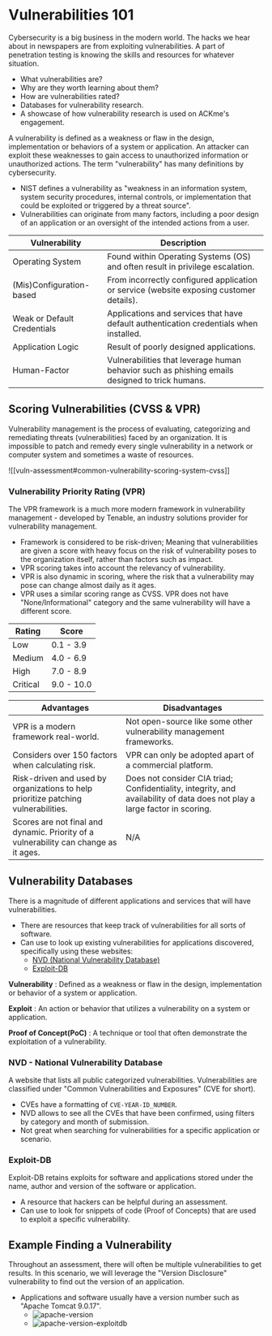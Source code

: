 # Vulnerabilities 101

Cybersecurity is a big business in the modern world. The hacks we hear about in newspapers are from exploiting vulnerabilities. A part of penetration testing is knowing the skills and resources for whatever situation.

* What vulnerabilities are?
* Why are they worth learning about them?
* How are vulnerabilities rated?
* Databases for vulnerability research.
* A showcase of how vulnerability research is used on ACKme's engagement.

A vulnerability is defined as a weakness or flaw in the design, implementation or behaviors of a system or application. An attacker can exploit these weaknesses to gain access to unauthorized information or unauthorized actions. The term "vulnerability" has many definitions by cybersecurity.

* NIST defines a vulnerability as "weakness in an information system, system security procedures, internal controls, or implementation that could be exploited or triggered by a threat source".
* Vulnerabilities can originate from many factors, including a poor design of an application or an oversight of the intended actions from a user.

| Vulnerability               | Description                                                                                    |
| --------------------------- | ---------------------------------------------------------------------------------------------- |
| Operating System            | Found within Operating Systems (OS) and often result in privilege escalation.                  |
| (Mis)Configuration-based    | From incorrectly configured application or service (website exposing customer details).        |
| Weak or Default Credentials | Applications and services that have default authentication credentials when installed.         |
| Application Logic           | Result of poorly designed applications.                                                        |
| Human-Factor                | Vulnerabilities that leverage human behavior such as phishing emails designed to trick humans. |

## Scoring Vulnerabilities (CVSS & VPR)

Vulnerability management is the process of evaluating, categorizing and remediating threats (vulnerabilities) faced by an organization. It is impossible to patch and remedy every single vulnerability in a network or computer system and sometimes a waste of resources.

!\[\[vuln-assessment#common-vulnerability-scoring-system-cvss]]

### Vulnerability Priority Rating (VPR)

The VPR framework is a much more modern framework in vulnerability management - developed by Tenable, an industry solutions provider for vulnerability management.

* Framework is considered to be risk-driven; Meaning that vulnerabilities are given a score with heavy focus on the risk of vulnerability poses to the organization itself, rather than factors such as impact.
* VPR scoring takes into account the relevancy of vulnerability.
* VPR is also dynamic in scoring, where the risk that a vulnerability may pose can change almost daily as it ages.
* VPR uses a similar scoring range as CVSS. VPR does not have "None/Informational" category and the same vulnerability will have a different score.

| Rating   | Score      |
| -------- | ---------- |
| Low      | 0.1 - 3.9  |
| Medium   | 4.0 - 6.9  |
| High     | 7.0 - 8.9  |
| Critical | 9.0 - 10.0 |

| Advantages                                                                           | Disadvantages                                                                                                              |
| ------------------------------------------------------------------------------------ | -------------------------------------------------------------------------------------------------------------------------- |
| VPR is a modern framework real-world.                                                | Not open-source like some other vulnerability management frameworks.                                                       |
| Considers over 150 factors when calculating risk.                                    | VPR can only be adopted apart of a commercial platform.                                                                    |
| Risk-driven and used by organizations to help prioritize patching vulnerabilities.   | Does not consider CIA triad; Confidentiality, integrity, and availability of data does not play a large factor in scoring. |
| Scores are not final and dynamic. Priority of a vulnerability can change as it ages. | N/A                                                                                                                        |

## Vulnerability Databases

There is a magnitude of different applications and services that will have vulnerabilities.

* There are resources that keep track of vulnerabilities for all sorts of software.
* Can use to look up existing vulnerabilities for applications discovered, specifically using these websites:
  * [NVD (National Vulnerability Database)](https://nvd.nist.gov/vuln/full-listing)
  * [Exploit-DB](https://www.exploit-db.com/)

**Vulnerability** : Defined as a weakness or flaw in the design, implementation or behavior of a system or application.

**Exploit** : An action or behavior that utilizes a vulnerability on a system or application.

**Proof of Concept(PoC)** : A technique or tool that often demonstrate the exploitation of a vulnerability.

### NVD - National Vulnerability Database

A website that lists all public categorized vulnerabilities. Vulnerabilities are classified under "Common Vulnerabilities and Exposures" (CVE for short).

* CVEs have a formatting of `CVE-YEAR-ID_NUMBER`.
* NVD allows to see all the CVEs that have been confirmed, using filters by category and month of submission.
* Not great when searching for vulnerabilities for a specific application or scenario.

### Exploit-DB

Exploit-DB retains exploits for software and applications stored under the name, author and version of the software or application.

* A resource that hackers can be helpful during an assessment.
* Can use to look for snippets of code (Proof of Concepts) that are used to exploit a specific vulnerability.

## Example Finding a Vulnerability

Throughout an assessment, there will often be multiple vulnerabilities to get results. In this scenario, we will leverage the "Version Disclosure" vulnerability to find out the version of an application.

* Applications and software usually have a version number such as "Apache Tomcat 9.0.17".
  * ![apache-version](https://assets.tryhackme.com/additional/vulnerability-module/vulnerabilities101/tomcat1.png)
  * ![apache-version-exploitdb](https://assets.tryhackme.com/additional/vulnerability-module/vulnerabilities101/tomcat2.png)
